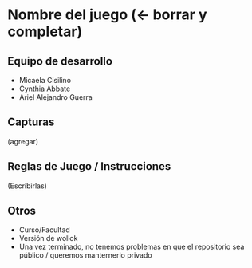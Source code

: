 # Nombre del juego (<- borrar y completar)

## Equipo de desarrollo

- Micaela Cisilino
- Cynthia Abbate
- Ariel Alejandro Guerra

## Capturas

(agregar)

## Reglas de Juego / Instrucciones

(Escribirlas)


## Otros

- Curso/Facultad
- Versión de wollok
- Una vez terminado, no tenemos problemas en que el repositorio sea público / queremos manternerlo privado
